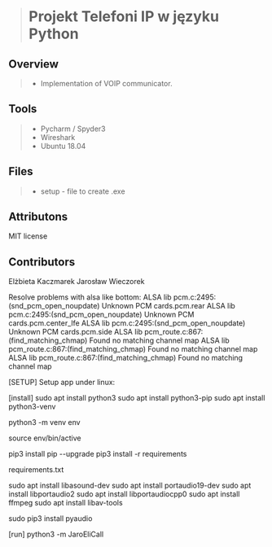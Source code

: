 ># Projekt Telefoni IP w języku Python

Overview
----------
>- Implementation of VOIP communicator.

Tools
-------
>- Pycharm / Spyder3
>- Wireshark
>- Ubuntu 18.04

Files
-------------
>- setup - file to create .exe

Attributons
-------------
MIT license

Contributors
-------------
Elżbieta Kaczmarek
Jarosław Wieczorek


Resolve problems with alsa like bottom:
ALSA lib pcm.c:2495:(snd_pcm_open_noupdate) Unknown PCM cards.pcm.rear
ALSA lib pcm.c:2495:(snd_pcm_open_noupdate) Unknown PCM cards.pcm.center_lfe
ALSA lib pcm.c:2495:(snd_pcm_open_noupdate) Unknown PCM cards.pcm.side
ALSA lib pcm_route.c:867:(find_matching_chmap) Found no matching channel map
ALSA lib pcm_route.c:867:(find_matching_chmap) Found no matching channel map
ALSA lib pcm_route.c:867:(find_matching_chmap) Found no matching channel map

[SETUP]
Setup app under linux: 

[install]
sudo apt install python3 
sudo apt install python3-pip
sudo apt install python3-venv

python3 -m venv env

source env/bin/active

pip3 install pip --upgrade
pip3 install -r requirements

requirements.txt

sudo apt install libasound-dev
sudo apt install portaudio19-dev 
sudo apt install libportaudio2 
sudo apt install libportaudiocpp0
sudo apt install ffmpeg 
sudo apt install libav-tools


sudo pip3 install pyaudio

[run]
python3 -m JaroEliCall



